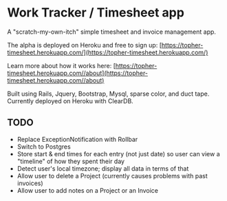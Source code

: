 # Work Tracker / Timesheet app

A "scratch-my-own-itch" simple timesheet and invoice management app.

The alpha is deployed on Heroku and free to sign up: [https://topher-timesheet.herokuapp.com/](https://topher-timesheet.herokuapp.com/)

Learn more about how it works here: [https://topher-timesheet.herokuapp.com//about](https://topher-timesheet.herokuapp.com//about)

Built using Rails, Jquery, Bootstrap, Mysql, sparse color, and duct tape. Currently deployed on Heroku with ClearDB.

## TODO

- Replace ExceptionNotification with Rollbar
- Switch to Postgres
- Store start & end times for each entry (not just date) so user can view a "timeline" of how they spent their day
- Detect user's local timezone; display all data in terms of that
- Allow user to delete a Project (currently causes problems with past invoices)
- Allow user to add notes on a Project or an Invoice
